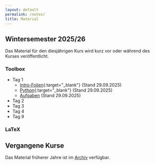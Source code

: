 ```yaml
---
layout: default
permalink: /notes/
title: Material
---
```



## Wintersemester 2025/26

Das Material für den diesjährigen Kurs wird kurz vor oder während des
Kurses veröffentlicht.

### Toolbox
- Tag 1
    - [Intro-Folien](/files/archive/current/intro.pdf){:target="_blank"} (Stand 29.09.2025)
    - [Python](/files/archive/current/python.html){:target="_blank"} (Stand 29.09.2025)
    - [Aufgaben](/files/archive/current/exercises-toolbox-1.zip) (Stand 29.09.2025)
- Tag 2
    <!-- - [Numeric Python](/files/archive/current/numeric-python.html){:target="_blank"} (Stand 24.09.2024) -->
    <!-- - [matplotlib](/files/archive/current/matplotlib.html){:target="_blank"} (Stand 24.09.2024) -->
    <!-- - [Aufgaben](/files/archive/current/exercises-toolbox-2.zip) (Stand 24.09.2024) -->
- Tag 3
    <!-- - [Scientific Python](/files/archive/current/scientific-python.html){:target="_blank"} (Stand 25.09.2024) -->
    <!-- - [uncertainties](/files/archive/current/uncertainties.html){:target="_blank"} (Stand 25.09.2024) -->
    <!-- - [Aufgaben](/files/archive/current/exercises-toolbox-3.zip) (Stand 25.09.2024) -->
- Tag 4
    <!-- - [Unix](/files/archive/current/unix.pdf){:target="_blank"} (Stand 26.09.2024) -->
    <!-- - [git](/files/archive/current/git.pdf){:target="_blank"} (Stand 26.09.2024) -->
    <!-- - [Aufgaben](/files/archive/current/exercises-toolbox-4.zip) (Stand 26.09.2024) -->
- Tag 9
    <!-- - [make](/files/archive/current/make.pdf){:target="_blank"} (Stand 04.10.2024) -->
    <!-- - [Aufgaben](/files/archive/current/exercises-toolbox-5.zip) (Stand 04.10.2024) -->

### LaTeX
<!-- - [Folien](/files/archive/current/latex.pdf){:target="_blank"} (Stand 02.10.2024) -->
<!-- - [Aufgaben Tag 1](/files/archive/current/exercises-latex-1.zip) (Stand 27.09.2024) -->
<!-- - [Aufgaben Tag 2](/files/archive/current/exercises-latex-2.zip) (Stand 29.09.2024) -->
<!-- - [Aufgaben Tag 3](/files/archive/current/exercises-latex-3.zip) (Stand 01.10.2024) -->
<!-- - [Aufgaben Tag 4](/files/archive/current/exercises-latex-4.zip) (Stand 02.10.2024) -->
<!-- - <a href="https://github.com/pep-dortmund/toolbox-workshop-protocol-template" target="_blank">LaTeX Vorlage für Protokolle</a> -->

## Vergangene Kurse

Das Material früherer Jahre ist im [Archiv](/archive/) verfügbar.
